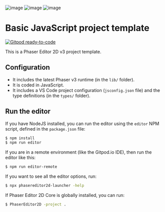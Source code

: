 ![image](https://user-images.githubusercontent.com/74735976/177026408-bf3ab665-ded1-44d6-a6f3-1bdd75bde620.png)
![image](https://user-images.githubusercontent.com/74735976/177026418-326e1e77-4df7-40cb-94eb-76e37ef9a84d.png)
![image](https://user-images.githubusercontent.com/74735976/177026428-8dc24c19-98a5-4e68-bf8c-22db6ac9a26a.png)

# Basic JavaScript project template

[![Gitpod ready-to-code](https://img.shields.io/badge/Gitpod-ready--to--code-908a85?logo=gitpod)](https://gitpod.io/#https://github.com/PhaserEditor2D/starter-template-basic-javascript)

This is a Phaser Editor 2D v3 project template.

## Configuration

* It includes the latest Phaser v3 runtime (in the `lib/` folder).
* It is coded in JavaScript.
* It includes a VS Code project configuration (`jsconfig.json` file) and the type definitions (in the `types/` folder).

## Run the editor

If you have NodeJS installed, you can run the editor using the `editor` NPM script, defined in the `package.json` file:

```bash
$ npm install
$ npm run editor
```

If you are in a remote environment (like the Gitpod.io IDE), then run the editor like this:

```bash
$ npm run editor-remote
```

If you want to see all the editor options, run:

```bash
$ npx phasereditor2d-launcher -help
```

If Phaser Editor 2D Core is globally installed, you can run:

```bash
$ PhaserEditor2D -project .
```
